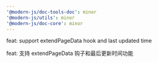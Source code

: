 ```yaml
---
'@modern-js/doc-tools-doc': minor
'@modern-js/utils': minor
'@modern-js/doc-core': minor
---
```


feat: support extendPageData hook and last updated time

feat: 支持 extendPageData 钩子和最后更新时间功能

